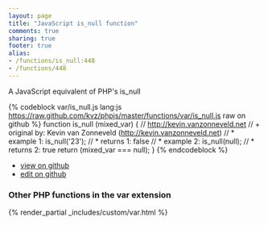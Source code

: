 ```yaml
---
layout: page
title: "JavaScript is_null function"
comments: true
sharing: true
footer: true
alias:
- /functions/is_null:448
- /functions/448
---
```

<!-- Generated by Rakefile:build -->
A JavaScript equivalent of PHP's is_null

{% codeblock var/is_null.js lang:js https://raw.github.com/kvz/phpjs/master/functions/var/is_null.js raw on github %}
function is_null (mixed_var) {
    // http://kevin.vanzonneveld.net
    // +   original by: Kevin van Zonneveld (http://kevin.vanzonneveld.net)
    // *     example 1: is_null('23');
    // *     returns 1: false
    // *     example 2: is_null(null);
    // *     returns 2: true
    return (mixed_var === null);
}
{% endcodeblock %}

 - [view on github](https://github.com/kvz/phpjs/blob/master/functions/var/is_null.js)
 - [edit on github](https://github.com/kvz/phpjs/edit/master/functions/var/is_null.js)

### Other PHP functions in the var extension
{% render_partial _includes/custom/var.html %}
